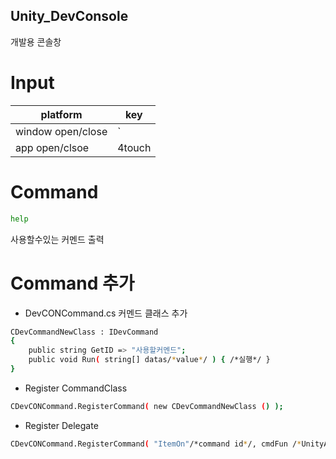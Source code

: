 ## Unity_DevConsole
개발용 콘솔창

# Input
| platform | key |
| ------ | ------ |
| window open/close | ` |
| app open/clsoe | 4touch |

# Command
```sh
help
```
사용할수있는 커멘드 출력

# Command 추가

- DevCONCommand.cs
커멘드 클래스 추가
```sh
CDevCommandNewClass : IDevCommand
{
    public string GetID => "사용할커멘드";
    public void Run( string[] datas/*value*/ ) { /*실행*/ }
}
```

- Register CommandClass
```sh
CDevCONCommand.RegisterCommand( new CDevCommandNewClass () );
```

- Register Delegate
```sh
CDevCONCommand.RegisterCommand( "ItemOn"/*command id*/, cmdFun /*UnityAction<string[]>*/ );
```

